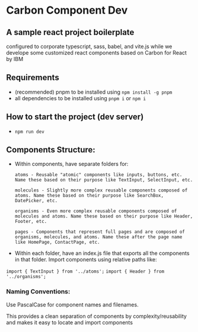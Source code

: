 # Carbon Component Dev

## A sample react project boilerplate
configured to corporate typescript, sass, babel, and vite.js while we develope some customized react components based on Carbon for React by IBM

## Requirements
- (recommended) pnpm to be installed using ```npm install -g pnpm```
- all dependencies to be installed using ```pnpm i``` or ```npm i```

## How to start the project (dev server)
- ```npm run dev```


## Components Structure:
- Within components, have separate folders for:

      atoms - Reusable "atomic" components like inputs, buttons, etc. Name these based on their purpose like TextInput, SelectInput, etc.

      molecules - Slightly more complex reusable components composed of atoms. Name these based on their purpose like SearchBox, DatePicker, etc.

      organisms - Even more complex reusable components composed of molecules and atoms. Name these based on their purpose like Header, Footer, etc.

      pages - Components that represent full pages and are composed of organisms, molecules, and atoms. Name these after the page name like HomePage, ContactPage, etc.

- Within each folder, have an index.js file that exports all the components in that folder.
Import components using relative paths like:

```import { TextInput } from '../atoms';```
```import { Header } from '../organisms';``` 


### Naming Conventions:
Use PascalCase for component names and filenames.

This provides a clean separation of components by complexity/reusability and makes it easy to locate and import components
